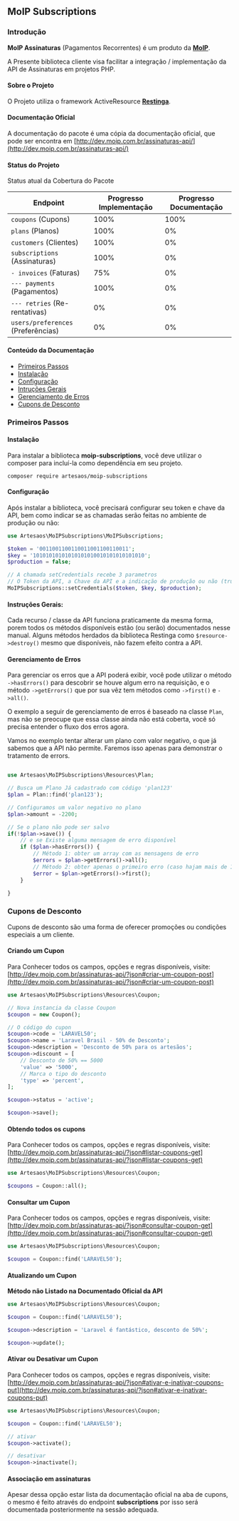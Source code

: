 ## MoIP Subscriptions

### Introdução
**MoIP Assinaturas** (Pagamentos Recorrentes) é um produto da **[MoIP](http://moip.com.br)**.

A Presente biblioteca cliente visa facilitar a integração / implementação da API de Assinaturas em projetos PHP.

#### Sobre o Projeto
O Projeto utiliza o framework ActiveResource **[Restinga](https://github.com/artesaos/restinga)**.

#### Documentação Oficial
A documentação do pacote é uma cópia da documentação oficial, que pode ser encontra em [http://dev.moip.com.br/assinaturas-api/](http://dev.moip.com.br/assinaturas-api/)

#### Status do Projeto
Status atual da Cobertura do Pacote

| Endpoint                            | Progresso Implementação    | Progresso Documentação |
| ----------------------------------- | -------------------------- | ---------------------- |
| `coupons` (Cupons)                  | 100%                       | 100%                   |
| `plans` (Planos)                    | 100%                       | 0%                     |
| `customers` (Clientes)              | 100%                       | 0%                     |
| `subscriptions` (Assinaturas)       | 100%                       | 0%                     |
| `- invoices` (Faturas)              | 75%                        | 0%                     |
| `--- payments` (Pagamentos)         | 100%                       | 0%                     |
| `--- retries` (Re-rentativas)       | 0%                         | 0%                     |
| `users/preferences` (Preferências)  | 0%                         | 0%                     |


#### Conteúdo da Documentação
- [Primeiros Passos](#primeiros-passos)
 - [Instalação](#instalação) 
 - [Configuração](#configuração)
 - [Intruções Gerais](#instruções-gerais)
 - [Gerenciamento de Erros](#gerenciamento-de-erros)
- [Cupons de Desconto](#cupons-de-desconto) 



### Primeiros Passos

#### Instalação
Para instalar a biblioteca **moip-subscriptions**, você deve utilizar o composer para incluí-la como dependência em seu projeto.

```
composer require artesaos/moip-subscriptions
```


#### Configuração

Após instalar a biblioteca, você precisará configurar seu token e chave da API, bem como indicar se as chamadas serão feitas no ambiente de produção ou não:


```php
use Artesaos\MoIPSubscriptions\MoIPSubscriptions;

$token = '0011001100110011001100110011';
$key = '10101010101010101010010101010101010';
$production = false;

// A chamada setCredentials recebe 3 parametros
// O Token da API, a Chave da API e a indicação de produção ou não (true/false)
MoIPSubscriptions::setCredentials($token, $key, $production);
```

#### Instruções Gerais:

Cada recurso / classe da API funciona praticamente da mesma forma, porem todos os métodos disponíveis estão (ou serão) documentados nesse manual.
Alguns métodos herdados da biblioteca Restinga como `$resource->destroy()` mesmo que disponíveis, não fazem efeito contra a API.


#### Gerenciamento de Erros

Para gerenciar os erros que a API poderá exibir, você pode utilizar o método `->hasErrors()` para descobrir se houve algum erro na requisição, e o método `->getErrors()` que por sua vêz tem métodos como `->first()` e `->all()`.

O exemplo a seguir de gerenciamento de erros é baseado na classe `Plan`, mas não se preocupe que essa classe ainda não está coberta, você só precisa entender o fluxo dos erros agora.

Vamos no exemplo tentar alterar um plano com valor negativo, o que já sabemos que a API não permite. Faremos isso apenas para demonstrar o tratamento de errors.

```php

use Artesaos\MoIPSubscriptions\Resources\Plan;

// Busca um Plano Já cadastrado com código 'plan123'
$plan = Plan::find('plan123');

// Configuramos um valor negativo no plano
$plan->amount = -2200;

// Se o plano não pode ser salvo
if(!$plan->save()) {
    // e se Existe alguma mensagem de erro disponível
    if ($plan->hasErrors()) {
        // Método 1: obter um array com as mensagens de erro
        $errors = $plan->getErrors()->all();
        // Método 2: obter apenas o primeiro erro (caso hajam mais de 1 erro)
        $error = $plan->getErrors()->first();
    }

}
```



### Cupons de Desconto

Cupons de desconto são uma forma de oferecer promoções ou condições especiais a um cliente.



#### Criando um Cupon

Para Conhecer todos os campos, opções e regras disponíveis, visite: [http://dev.moip.com.br/assinaturas-api/?json#criar-um-coupon-post](http://dev.moip.com.br/assinaturas-api/?json#criar-um-coupon-post)

```php
use Artesaos\MoIPSubscriptions\Resources\Coupon;

// Nova instancia da classe Coupon
$coupon = new Coupon();

// O código do cupon
$coupon->code = 'LARAVEL50';
$coupon->name = 'Laravel Brasil - 50% de Desconto';
$coupon->description = 'Desconto de 50% para os artesãos';
$coupon->discount = [
    // Desconto de 50% == 5000
    'value' => '5000',
    // Marca o tipo do desconto
    'type' => 'percent',
];

$coupon->status = 'active';

$coupon->save();
```

#### Obtendo todos os cupons

Para Conhecer todos os campos, opções e regras disponíveis, visite: [http://dev.moip.com.br/assinaturas-api/?json#listar-coupons-get](http://dev.moip.com.br/assinaturas-api/?json#listar-coupons-get)

```php
use Artesaos\MoIPSubscriptions\Resources\Coupon;

$coupons = Coupon::all();
```

#### Consultar um Cupon

Para Conhecer todos os campos, opções e regras disponíveis, visite: 
[http://dev.moip.com.br/assinaturas-api/?json#consultar-coupon-get](http://dev.moip.com.br/assinaturas-api/?json#consultar-coupon-get)

```php
use Artesaos\MoIPSubscriptions\Resources\Coupon;

$coupon = Coupon::find('LARAVEL50');
```


#### Atualizando um Cupon

**Método não Listado na Documentado Oficial da API**

```php
use Artesaos\MoIPSubscriptions\Resources\Coupon;

$coupon = Coupon::find('LARAVEL50');

$coupon->description = 'Laravel é fantástico, desconto de 50%';

$coupon->update();
```

#### Ativar ou Desativar um Cupon

Para Conhecer todos os campos, opções e regras disponíveis, visite:
[http://dev.moip.com.br/assinaturas-api/?json#ativar-e-inativar-coupons-put](http://dev.moip.com.br/assinaturas-api/?json#ativar-e-inativar-coupons-put)

```php
use Artesaos\MoIPSubscriptions\Resources\Coupon;

$coupon = Coupon::find('LARAVEL50');

// ativar
$coupon->activate();

// desativar
$coupon->inactivate();
```

#### Associação em assinaturas

Apesar dessa opção estar lista da documentação oficial na aba de cupons, o mesmo é feito através do endpoint **subscriptions** por isso será documentada posteriormente na sessão adequada.
